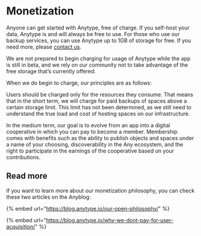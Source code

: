 # Monetization

Anyone can get started with Anytype, free of charge. If you self-host your data, Anytype is and will always be free to use. For those who use our backup services, you can use Anytype up to 1GB of storage for free. If you need more, please [contact us](mailto:team@anytype.io).

We are not prepared to begin charging for usage of Anytype while the app is still in beta, and we rely on our community not to take advantage of the free storage that’s currently offered.

When we do begin to charge, our principles are as follows:

Users should be charged only for the resources they consume. That means that in the short term, we will charge for paid backups of spaces above a certain storage limit. This limit has not been determined, as we still need to understand the true load and cost of hosting spaces on our infrastructure.

In the medium term, our goal is to evolve from an app into a digital cooperative in which you can pay to become a member. Membership comes with benefits such as the ability to publish objects and spaces under a name of your choosing, discoverability in the Any ecosystem, and the right to participate in the earnings of the cooperative based on your contributions.

## Read more

If you want to learn more about our monetization philosophy, you can check these two articles on the Anyblog:

{% embed url="https://blog.anytype.io/our-open-philosophy/" %}

{% embed url="https://blog.anytype.io/why-we-dont-pay-for-user-acquisition/" %}
